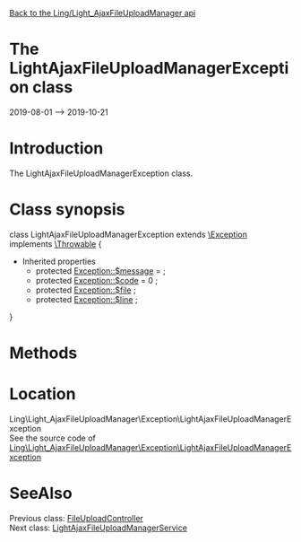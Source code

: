 [Back to the Ling/Light_AjaxFileUploadManager api](https://github.com/lingtalfi/Light_AjaxFileUploadManager/blob/master/doc/api/Ling/Light_AjaxFileUploadManager.md)



The LightAjaxFileUploadManagerException class
================
2019-08-01 --> 2019-10-21






Introduction
============

The LightAjaxFileUploadManagerException class.



Class synopsis
==============


class <span class="pl-k">LightAjaxFileUploadManagerException</span> extends [\Exception](http://php.net/manual/en/class.exception.php) implements [\Throwable](http://php.net/manual/en/class.throwable.php) {

- Inherited properties
    - protected  [Exception::$message](#property-message) =  ;
    - protected  [Exception::$code](#property-code) = 0 ;
    - protected  [Exception::$file](#property-file) ;
    - protected  [Exception::$line](#property-line) ;

}






Methods
==============






Location
=============
Ling\Light_AjaxFileUploadManager\Exception\LightAjaxFileUploadManagerException<br>
See the source code of [Ling\Light_AjaxFileUploadManager\Exception\LightAjaxFileUploadManagerException](https://github.com/lingtalfi/Light_AjaxFileUploadManager/blob/master/Exception/LightAjaxFileUploadManagerException.php)



SeeAlso
==============
Previous class: [FileUploadController](https://github.com/lingtalfi/Light_AjaxFileUploadManager/blob/master/doc/api/Ling/Light_AjaxFileUploadManager/Controller/FileUploadController.md)<br>Next class: [LightAjaxFileUploadManagerService](https://github.com/lingtalfi/Light_AjaxFileUploadManager/blob/master/doc/api/Ling/Light_AjaxFileUploadManager/Service/LightAjaxFileUploadManagerService.md)<br>
